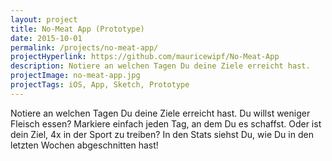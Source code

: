 ```yaml
---
layout: project
title: No-Meat App (Prototype)
date: 2015-10-01
permalink: /projects/no-meat-app/
projectHyperlink: https://github.com/mauricewipf/No-Meat-App
description: Notiere an welchen Tagen Du deine Ziele erreicht hast.
projectImage: no-meat-app.jpg
projectTags: iOS, App, Sketch, Prototype
---
```

Notiere an welchen Tagen Du deine Ziele erreicht hast. Du willst weniger Fleisch essen? Markiere einfach jeden Tag, an dem Du es schaffst. Oder ist dein Ziel, 4x in der Sport zu treiben? In den Stats siehst Du, wie Du in den letzten Wochen abgeschnitten hast!
